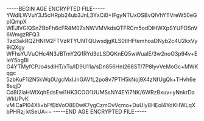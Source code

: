 -----BEGIN AGE ENCRYPTED FILE-----
YWdlLWVuY3J5cHRpb24ub3JnL3YxCi0+IFgyNTUxOSBvQlVhYTVreW50eGpIQmpX
WEJlVGlQSnZBbFh6cFR4M0ZsNWVMVkdsQTFRCm5odDlHWXpSYUFOSnV6WmgzRFQ3
Tzd3akRQZHNIM2FTVzRTYUNTQUwxdjgKLS0tIHFtemhoaDNyb2c4U2kxVy9iQXgy
WFhsYUVuOHc4N3JBTmY2Q1RYd3dLSDQKnEQ5wWualE/3w2noO3p94v+EIeY5ogBi
G4YTMyfCPJo4sdlHT/xTu/lD9U11a/sDn856HnI268ST/7P8lyvVeMoGc+MWKqgc
5zbKuF1i2N5kWq0UgcMxIJnGAVfL2po8v7PTH5kNoj9X4zNfUgQk+THvh6e6sqjD
Cd8I2iaHWIXqhEdsEwi1HK3COO1UUMSsNY4EYi7NK/6WRzBxuv+yNnkrDaWkUPvK
vMiCaPI04Xli+bFfEbVoO8E0wK7ygCzmOvVcmo+DuUly8HEoI4YdKHWLqXbPHRzj
ktSeUA==
-----END AGE ENCRYPTED FILE-----
